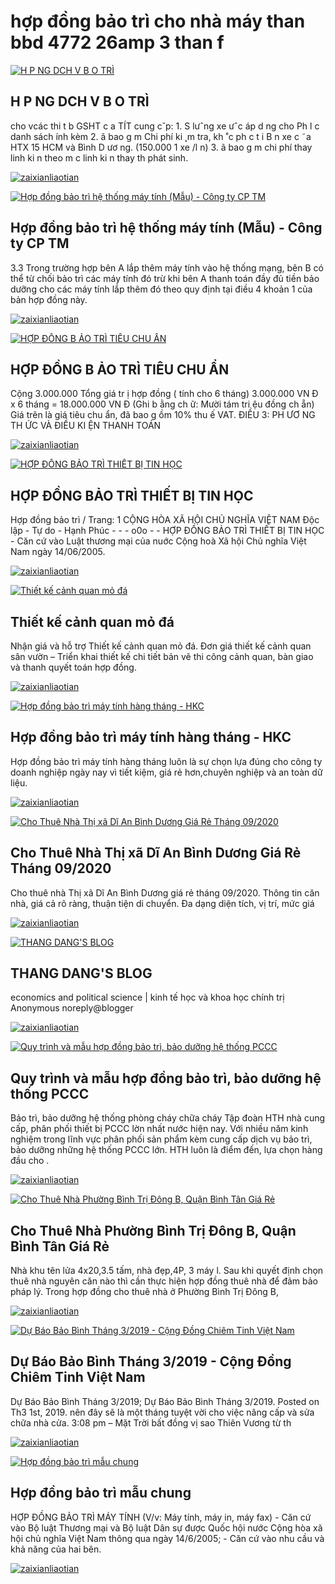 # hợp đồng bảo trì cho nhà máy than bbd 4772 26amp 3 than f
<a href="https://mnn.zoosnet.net/LR/Chatpre.aspx?id=MNN94995150&p=https://topgrinding.com/" target="_blank">![H P NG DCH V B O TRÌ](https://github.com/technlg/images/blob/main/24.jpg)</a>
## H P NG DCH V B O TRÌ
cho vcác thi t b GSHT c a TÍT cung c˘p: 1. S lưˆng xe ưˆc áp d ng cho Ph l c danh sách ính kèm 2. ã bao g m Chi phí ki ˛m tra, kh ˚c ph c t i B n xe c ˜a HTX 15 HCM và Bình D ươ ng. (150.000 1 xe /l n) 3. ã bao g m chi phí thay linh ki n theo m c linh ki n thay th phát sinh.
<a href="https://mnn.zoosnet.net/LR/Chatpre.aspx?id=MNN94995150&p=https://topgrinding.com/" target="_blank"><img src="https://github.com/technlg/images/raw/main/chat11.jpg" alt="zaixianliaotian"/></a><a href="//whatsapp.shibangsoft.com/WhatsApp.php" ><img src="https://github.com/technlg/images/raw/main/chat11.png" alt=""></a>
<a href="https://mnn.zoosnet.net/LR/Chatpre.aspx?id=MNN94995150&p=https://topgrinding.com/" target="_blank">![Hợp đồng bảo trì hệ thống máy tính (Mẫu) - Công ty CP TM ](https://github.com/technlg/images/blob/main/45.jpg)</a>
## Hợp đồng bảo trì hệ thống máy tính (Mẫu) - Công ty CP TM 
3.3 Trong trường hợp bên A lắp thêm máy tính vào hệ thống mạng, bên B có thể từ chối bảo trì các máy tính đó trừ khi bên A thanh toán đầy đủ tiền bảo dưỡng cho các máy tính lắp thêm đó theo quy định tại điều 4 khoản 1 của bản hợp đồng này.
<a href="https://mnn.zoosnet.net/LR/Chatpre.aspx?id=MNN94995150&p=https://topgrinding.com/" target="_blank"><img src="https://github.com/technlg/images/raw/main/chat11.jpg" alt="zaixianliaotian"/></a><a href="//whatsapp.shibangsoft.com/WhatsApp.php" ><img src="https://github.com/technlg/images/raw/main/chat11.png" alt=""></a>
<a href="https://mnn.zoosnet.net/LR/Chatpre.aspx?id=MNN94995150&p=https://topgrinding.com/" target="_blank">![HỢP ĐỒNG B ẢO TRÌ TIÊU CHU ẨN](https://github.com/technlg/images/blob/main/50.jpg)</a>
## HỢP ĐỒNG B ẢO TRÌ TIÊU CHU ẨN
Cộng 3.000.000 Tổng giá tr ị hợp đồng ( tính cho 6 tháng) 3.000.000 VN Đ x 6 tháng = 18.000.000 VN Đ (Ghi b ằng ch ữ: Mười tám tri ệu đồng ch ẵn) Giá trên là giá tiêu chu ẩn, đã bao g ồm 10% thu ế VAT. ĐIỀU 3: PH ƯƠ NG TH ỨC VÀ ĐIỀU KI ỆN THANH TOÁN
<a href="https://mnn.zoosnet.net/LR/Chatpre.aspx?id=MNN94995150&p=https://topgrinding.com/" target="_blank"><img src="https://github.com/technlg/images/raw/main/chat11.jpg" alt="zaixianliaotian"/></a><a href="//whatsapp.shibangsoft.com/WhatsApp.php" ><img src="https://github.com/technlg/images/raw/main/chat11.png" alt=""></a>
<a href="https://mnn.zoosnet.net/LR/Chatpre.aspx?id=MNN94995150&p=https://topgrinding.com/" target="_blank">![HỢP ĐỒNG BẢO TRÌ THIẾT BỊ TIN HỌC](https://github.com/technlg/images/blob/main/58.jpg)</a>
## HỢP ĐỒNG BẢO TRÌ THIẾT BỊ TIN HỌC
Hợp đồng bảo trì / Trang: 1 CỘNG HÒA XÃ HỘI CHỦ NGHĨA VIỆT NAM Độc lập - Tự do - Hạnh Phúc - - - o0o - - HỢP ĐỒNG BẢO TRÌ THIẾT BỊ TIN HỌC - Căn cứ vào Luật thương mại của nuớc Cộng hoà Xã hội Chủ nghĩa Việt Nam ngày 14/06/2005.
<a href="https://mnn.zoosnet.net/LR/Chatpre.aspx?id=MNN94995150&p=https://topgrinding.com/" target="_blank"><img src="https://github.com/technlg/images/raw/main/chat11.jpg" alt="zaixianliaotian"/></a><a href="//whatsapp.shibangsoft.com/WhatsApp.php" ><img src="https://github.com/technlg/images/raw/main/chat11.png" alt=""></a>
<a href="https://mnn.zoosnet.net/LR/Chatpre.aspx?id=MNN94995150&p=https://topgrinding.com/" target="_blank">![Thiết kế cảnh quan mỏ đá](https://github.com/technlg/images/blob/main/43.jpg)</a>
## Thiết kế cảnh quan mỏ đá
Nhận giá và hỗ trợ Thiết kế cảnh quan mỏ đá. Đơn giá thiết kế cảnh quan sân vườn – Triển khai thiết kế chi tiết bản vẽ thi công cảnh quan, bàn giao và thanh quyết toán hợp đồng.
<a href="https://mnn.zoosnet.net/LR/Chatpre.aspx?id=MNN94995150&p=https://topgrinding.com/" target="_blank"><img src="https://github.com/technlg/images/raw/main/chat11.jpg" alt="zaixianliaotian"/></a><a href="//whatsapp.shibangsoft.com/WhatsApp.php" ><img src="https://github.com/technlg/images/raw/main/chat11.png" alt=""></a>
<a href="https://mnn.zoosnet.net/LR/Chatpre.aspx?id=MNN94995150&p=https://topgrinding.com/" target="_blank">![Hợp đồng bảo trì máy tính hàng tháng - HKC](https://github.com/technlg/images/blob/main/37.jpg)</a>
## Hợp đồng bảo trì máy tính hàng tháng - HKC
Hợp đồng bảo trì máy tính hàng tháng luôn là sự chọn lựa đúng cho công ty doanh nghiệp ngày nay vì tiết kiệm, giá rẻ hơn,chuyên nghiệp và an toàn dữ liệu.
<a href="https://mnn.zoosnet.net/LR/Chatpre.aspx?id=MNN94995150&p=https://topgrinding.com/" target="_blank"><img src="https://github.com/technlg/images/raw/main/chat11.jpg" alt="zaixianliaotian"/></a><a href="//whatsapp.shibangsoft.com/WhatsApp.php" ><img src="https://github.com/technlg/images/raw/main/chat11.png" alt=""></a>
<a href="https://mnn.zoosnet.net/LR/Chatpre.aspx?id=MNN94995150&p=https://topgrinding.com/" target="_blank">![Cho Thuê Nhà Thị xã Dĩ An Bình Dương Giá Rẻ Tháng 09/2020](https://github.com/technlg/images/blob/main/54.jpg)</a>
## Cho Thuê Nhà Thị xã Dĩ An Bình Dương Giá Rẻ Tháng 09/2020
Cho thuê nhà Thị xã Dĩ An Bình Dương giá rẻ tháng 09/2020. Thông tin căn nhà, giá cả rõ ràng, thuận tiện di chuyển. Đa dạng diện tích, vị trí, mức giá
<a href="https://mnn.zoosnet.net/LR/Chatpre.aspx?id=MNN94995150&p=https://topgrinding.com/" target="_blank"><img src="https://github.com/technlg/images/raw/main/chat11.jpg" alt="zaixianliaotian"/></a><a href="//whatsapp.shibangsoft.com/WhatsApp.php" ><img src="https://github.com/technlg/images/raw/main/chat11.png" alt=""></a>
<a href="https://mnn.zoosnet.net/LR/Chatpre.aspx?id=MNN94995150&p=https://topgrinding.com/" target="_blank">![THANG DANG'S BLOG](https://github.com/technlg/images/blob/main/11.jpg)</a>
## THANG DANG'S BLOG
economics and political science | kinh tế học và khoa học chính trị Anonymous noreply@blogger 
<a href="https://mnn.zoosnet.net/LR/Chatpre.aspx?id=MNN94995150&p=https://topgrinding.com/" target="_blank"><img src="https://github.com/technlg/images/raw/main/chat11.jpg" alt="zaixianliaotian"/></a><a href="//whatsapp.shibangsoft.com/WhatsApp.php" ><img src="https://github.com/technlg/images/raw/main/chat11.png" alt=""></a>
<a href="https://mnn.zoosnet.net/LR/Chatpre.aspx?id=MNN94995150&p=https://topgrinding.com/" target="_blank">![Quy trình và mẫu hợp đồng bảo trì, bảo dưỡng hệ thống PCCC](https://github.com/technlg/images/blob/main/2.jpg)</a>
## Quy trình và mẫu hợp đồng bảo trì, bảo dưỡng hệ thống PCCC
Bảo trì, bảo dưỡng hệ thống phòng cháy chữa cháy Tập đoàn HTH nhà cung cấp, phân phối thiết bị PCCC lờn nhất nước hiện nay. Với nhiều năm kinh nghiệm trong lĩnh vực phân phối sản phẩm kèm cung cấp dịch vụ bảo trì, bảo dưỡng những hệ thống PCCC lớn. HTH luôn là điểm đến, lựa chọn hàng đầu cho .
<a href="https://mnn.zoosnet.net/LR/Chatpre.aspx?id=MNN94995150&p=https://topgrinding.com/" target="_blank"><img src="https://github.com/technlg/images/raw/main/chat11.jpg" alt="zaixianliaotian"/></a><a href="//whatsapp.shibangsoft.com/WhatsApp.php" ><img src="https://github.com/technlg/images/raw/main/chat11.png" alt=""></a>
<a href="https://mnn.zoosnet.net/LR/Chatpre.aspx?id=MNN94995150&p=https://topgrinding.com/" target="_blank">![Cho Thuê Nhà Phường Bình Trị Đông B, Quận Bình Tân Giá Rẻ ](https://github.com/technlg/images/blob/main/1.jpg)</a>
## Cho Thuê Nhà Phường Bình Trị Đông B, Quận Bình Tân Giá Rẻ 
Nhà khu tên lửa 4x20,3.5 tấm, nhà đẹp,4P, 3 máy l.  Sau khi quyết định chọn thuê nhà nguyên căn nào thì cần thực hiện hợp đồng thuê nhà để đảm bảo pháp lý. Trong hợp đồng cho thuê nhà ở Phường Bình Trị Đông B, 
<a href="https://mnn.zoosnet.net/LR/Chatpre.aspx?id=MNN94995150&p=https://topgrinding.com/" target="_blank"><img src="https://github.com/technlg/images/raw/main/chat11.jpg" alt="zaixianliaotian"/></a><a href="//whatsapp.shibangsoft.com/WhatsApp.php" ><img src="https://github.com/technlg/images/raw/main/chat11.png" alt=""></a>
<a href="https://mnn.zoosnet.net/LR/Chatpre.aspx?id=MNN94995150&p=https://topgrinding.com/" target="_blank">![Dự Báo Bảo Bình Tháng 3/2019 - Cộng Đồng Chiêm Tinh Việt Nam](https://github.com/technlg/images/blob/main/15.jpg)</a>
## Dự Báo Bảo Bình Tháng 3/2019 - Cộng Đồng Chiêm Tinh Việt Nam
Dự Báo Bảo Bình Tháng 3/2019; Dự Báo Bảo Bình Tháng 3/2019. Posted on Th3 1st, 2019.  nên đây sẽ là một tháng tuyệt vời cho việc nâng cấp và sửa chữa nhà cửa.  3:08 pm – Mặt Trời bất đồng vị sao Thiên Vương từ th 
<a href="https://mnn.zoosnet.net/LR/Chatpre.aspx?id=MNN94995150&p=https://topgrinding.com/" target="_blank"><img src="https://github.com/technlg/images/raw/main/chat11.jpg" alt="zaixianliaotian"/></a><a href="//whatsapp.shibangsoft.com/WhatsApp.php" ><img src="https://github.com/technlg/images/raw/main/chat11.png" alt=""></a>
<a href="https://mnn.zoosnet.net/LR/Chatpre.aspx?id=MNN94995150&p=https://topgrinding.com/" target="_blank">![Hợp đồng bảo trì mẫu chung](https://github.com/technlg/images/blob/main/36.jpg)</a>
## Hợp đồng bảo trì mẫu chung
HỢP ĐỒNG BẢO TRÌ MÁY TÍNH (V/v: Máy tính, máy in, máy fax) - Căn cứ vào Bộ luật Thương mại và Bộ luật Dân sự được Quốc hội nước Cộng hòa xã hội chủ nghĩa Việt Nam thông qua ngày 14/6/2005; - Căn cứ vào nhu cầu và khả năng của hai bên.
<a href="https://mnn.zoosnet.net/LR/Chatpre.aspx?id=MNN94995150&p=https://topgrinding.com/" target="_blank"><img src="https://github.com/technlg/images/raw/main/chat11.jpg" alt="zaixianliaotian"/></a><a href="//whatsapp.shibangsoft.com/WhatsApp.php" ><img src="https://github.com/technlg/images/raw/main/chat11.png" alt=""></a>
